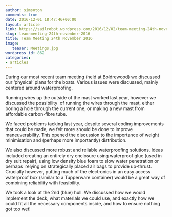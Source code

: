 ```yaml
---
author: simsoton
comments: true
date: 2016-12-01 18:47:46+00:00
layout: article
link: https://sailrobot.wordpress.com/2016/12/02/team-meeting-24th-november-2016/
slug: team-meeting-24th-november-2016
title: Team Meeting 24th November 2016
image:
   teaser: Meetings.jpg
wordpress_id: 862
categories:
- articles
---
```


During our most recent team meeting (held at Boldrewood) we discussed our ‘physical’ plans for the boats. Various issues were discussed, mainly centered around waterproofing.




Running wires up the outside of the mast worked last year, however we discussed the possibility  of running the wires through the mast, either boring a hole through the current one, or making a new mast from affordable carbon-fibre tube.




We faced problems tacking last year, despite several coding improvements that could be made, we felt more should be done to improve maneuverability. This opened the discussion to the importance of weight minimisation and (perhaps more importantly) distribution.




We also discussed more robust and reliable waterproofing solutions. Ideas included creating an entirely dry enclosure using waterproof glue (used in dry suit repair), using low density blue foam to slow water penetration or perhaps  relying on strategically placed air bags to provide up-thrust. Crucially however, putting much of the electronics in an easy access waterproof box (similar to a Tupperware container) would be a great way of combining reliability with feasibility.




We took a look at the 2nd (blue) hull. We discussed how we would implement the deck, what materials we could use, and exactly how we could fit all the necessary components inside, and how to ensure nothing got too wet!
